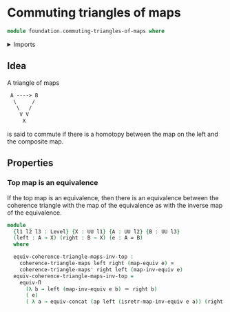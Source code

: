 # Commuting triangles of maps

```agda
module foundation.commuting-triangles-of-maps where
```

<details><summary>Imports</summary>

```agda
open import foundation-core.commuting-triangles-of-maps public

open import foundation.functoriality-dependent-function-types
open import foundation.identity-types

open import foundation-core.equivalences
open import foundation-core.universe-levels
```

</details>

## Idea

A triangle of maps

```md
 A ----> B
  \     /
   \   /
    V V
     X
```

is said to commute if there is a homotopy between the map on the left and the
composite map.

## Properties

### Top map is an equivalence

If the top map is an equivalence, then there is an equivalence between the
coherence triangle with the map of the equivalence as with the inverse map of
the equivalence.

```agda
module _
  {l1 l2 l3 : Level} {X : UU l1} {A : UU l2} {B : UU l3}
  (left : A → X) (right : B → X) (e : A ≃ B)
  where

  equiv-coherence-triangle-maps-inv-top :
    coherence-triangle-maps left right (map-equiv e) ≃
    coherence-triangle-maps' right left (map-inv-equiv e)
  equiv-coherence-triangle-maps-inv-top =
    equiv-Π
      (λ b → left (map-inv-equiv e b) ＝ right b)
      ( e)
      ( λ a → equiv-concat (ap left (isretr-map-inv-equiv e a)) (right (map-equiv e a)))
```
